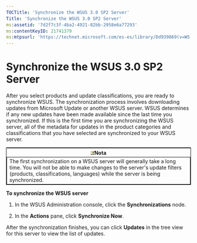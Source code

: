 ```yaml
---
TOCTitle: 'Synchronize the WSUS 3.0 SP2 Server'
Title: 'Synchronize the WSUS 3.0 SP2 Server'
ms:assetid: '7d2f7c3f-4ba2-4921-82bb-2958e6a77293'
ms:contentKeyID: 21741379
ms:mtpsurl: 'https://technet.microsoft.com/es-es/library/Dd939869(v=WS.10)'
---
```


Synchronize the WSUS 3.0 SP2 Server
===================================

After you select products and update classifications, you are ready to synchronize WSUS. The synchronization process involves downloading updates from Microsoft Update or another WSUS server. WSUS determines if any new updates have been made available since the last time you synchronized. If this is the first time you are synchronizing the WSUS server, all of the metadata for updates in the product categories and classifications that you have selected are synchronized to your WSUS server.

 
<table style="border:1px solid black;">
<colgroup>
<col width="100%" />
</colgroup>
<thead>
<tr class="header">
<th><img src="images/Dd939869.note(WS.10).gif" />Nota</th>
</tr>
</thead>
<tbody>
<tr class="odd">
<td style="border:1px solid black;">The first synchronization on a WSUS server will generally take a long time. You will not be able to make changes to the server's update filters (products, classifications, languages) while the server is being synchronized.
</td>
</tr>
</tbody>
</table>
 

**To synchronize the WSUS server**
1.  In the WSUS Administration console, click the **Synchronizations** node.

2.  In the **Actions** pane, click **Synchronize Now**.

After the synchronization finishes, you can click **Updates** in the tree view for this server to view the list of updates.
